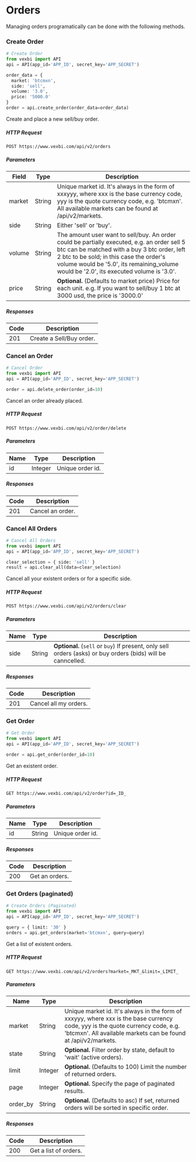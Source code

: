 # Orders

Managing orders programatically can be done with the following methods.

### Create Order

```python
# Create Order
from vexbi import API
api = API(app_id='APP_ID', secret_key='APP_SECRET')

order_data = {
  market: 'btcmxn', 
  side: 'sell',
  volume: '3.0',
  price: '5000.0'
}
order = api.create_order(order_data=order_data)
```

Create and place a new sell/buy order.

##### HTTP Request
`POST https://www.vexbi.com/api/v2/orders`

##### Parameters

| Field | Type | Description |
| ----- | ---- | ----------- |
| market | String | Unique market id. It's always in the form of xxxyyy, where xxx is the base currency code, yyy is the quote currency code, e.g. 'btcmxn'. All available markets can be found at /api/v2/markets. | Yes | string |
| side | String | Either 'sell' or 'buy'. |
| volume | String | The amount user want to sell/buy. An order could be partially executed, e.g. an order sell 5 btc can be matched with a buy 3 btc order, left 2 btc to be sold; in this case the order's volume would be '5.0', its remaining_volume would be '2.0', its executed volume is '3.0'. |
| price | String | **Optional.** (Defaults to market price) Price for each unit. e.g. If you want to sell/buy 1 btc at 3000 usd, the price is '3000.0' |

##### Responses

| Code | Description |
| ---- | ----------- |
| 201 | Create a Sell/Buy order. |

### Cancel an Order

```python
# Cancel Order
from vexbi import API
api = API(app_id='APP_ID', secret_key='APP_SECRET')

order = api.delete_order(order_id=10)
```

Cancel an order already placed.

##### HTTP Request
`POST https://www.vexbi.com/api/v2/order/delete`

##### Parameters

| Name | Type | Description |
| ---- | ---- | ----------- |
| id | Integer | Unique order id. |

##### Responses

| Code | Description |
| ---- | ----------- |
| 201 | Cancel an order. |

### Cancel All Orders

```python
# Cancel All Orders
from vexbi import API
api = API(app_id='APP_ID', secret_key='APP_SECRET')

clear_selection = { side: 'sell' }
result = api.clear_all(data=clear_selection)
```

Cancel all your existent orders or for a specific side.

##### HTTP Request
`POST https://www.vexbi.com/api/v2/orders/clear`

##### Parameters

| Name | Type | Description |
| ---- | ---- | ----------- |
| side | String | **Optional.** (`sell` or `buy`) If present, only sell orders (asks) or buy orders (bids) will be canncelled. |

##### Responses

| Code | Description |
| ---- | ----------- |
| 201 | Cancel all my orders. |

### Get Order

```python
# Get Order
from vexbi import API
api = API(app_id='APP_ID', secret_key='APP_SECRET')

order = api.get_order(order_id=10)
```

Get an existent order.

##### HTTP Request
`GET https://www.vexbi.com/api/v2/order?id=_ID_`

##### Parameters

| Name | Type | Description |
| ---- | ---- | ----------- |
| id | String | Unique order id. |

##### Responses

| Code | Description |
| ---- | ----------- |
| 200 | Get an orders. |

### Get Orders (paginated)

```python
# Create Orders (Paginated)
from vexbi import API
api = API(app_id='APP_ID', secret_key='APP_SECRET')

query = { limit: '30' }
orders = api.get_orders(market='btcmxn', query=query)
```

Get a list of existent orders.

##### HTTP Request
`GET https://www.vexbi.com/api/v2/orders?market=_MKT_&limit=_LIMIT_`

##### Parameters

| Name | Type | Description |
| ---- | ---- | ----------- |
| market | String | Unique market id. It's always in the form of xxxyyy, where xxx is the base currency code, yyy is the quote currency code, e.g. 'btcmxn'. All available markets can be found at /api/v2/markets. |
| state | String | **Optional.** Filter order by state, default to 'wait' (active orders). |
| limit | Integer | **Optional.** (Defaults to 100) Limit the number of returned orders. |
| page | Integer | **Optional.** Specify the page of paginated results. |
| order_by | String | **Optional.** (Defaults to asc) If set, returned orders will be sorted in specific order. |

##### Responses

| Code | Description |
| ---- | ----------- |
| 200 | Get a list of orders. |
